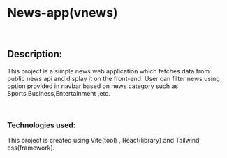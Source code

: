 # News-app(vnews)
<br>
<h2>
Description:
</h2>
<p>
This project is a simple news web application which fetches data from public news api and display it on the front-end.
User can filter news using option provided in navbar based on news category such as Sports,Business,Entertainment ,etc.
</p>
<br>
<h3>
  Technologies used:
</h3>
<p>
This project is created using Vite(tool) , React(library) and Tailwind css(framework).
</p>
